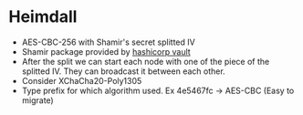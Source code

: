 # Heimdall

- AES-CBC-256 with Shamir's secret splitted IV
- Shamir package provided by [hashicorp vault](https://pkg.go.dev/github.com/hashicorp/vault/shamir)
- After the split we can start each node with one of the piece of the splitted IV. They can broadcast it between each other.
- Consider XChaCha20-Poly1305
- Type prefix for which algorithm used. Ex 4e5467fc -> AES-CBC (Easy to migrate)
